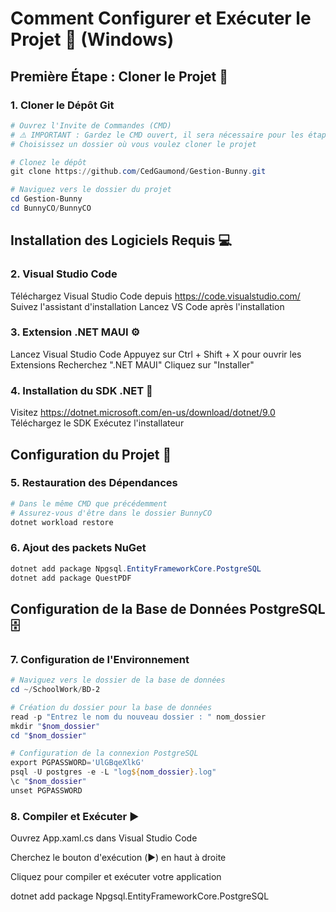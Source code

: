 # Comment Configurer et Exécuter le Projet 🚀 (Windows)

## Première Étape : Cloner le Projet 📂

### 1. Cloner le Dépôt Git

```powershell
# Ouvrez l'Invite de Commandes (CMD)
# ⚠️ IMPORTANT : Gardez le CMD ouvert, il sera nécessaire pour les étapes suivantes!
# Choisissez un dossier où vous voulez cloner le projet

# Clonez le dépôt
git clone https://github.com/CedGaumond/Gestion-Bunny.git

# Naviguez vers le dossier du projet
cd Gestion-Bunny
cd BunnyCO/BunnyCO
```
## Installation des Logiciels Requis 💻

### 2. Visual Studio Code

Téléchargez Visual Studio Code depuis https://code.visualstudio.com/
Suivez l'assistant d'installation
Lancez VS Code après l'installation

### 3. Extension .NET MAUI ⚙️

Lancez Visual Studio Code
Appuyez sur Ctrl + Shift + X pour ouvrir les Extensions
Recherchez ".NET MAUI"
Cliquez sur "Installer"

### 4. Installation du SDK .NET 🔧

Visitez https://dotnet.microsoft.com/en-us/download/dotnet/9.0
Téléchargez le SDK
Exécutez l'installateur

## Configuration du Projet 📝
### 5. Restauration des Dépendances
```powershell
# Dans le même CMD que précédemment
# Assurez-vous d'être dans le dossier BunnyCO
dotnet workload restore
```

### 6. Ajout des packets NuGet
```powershell
dotnet add package Npgsql.EntityFrameworkCore.PostgreSQL
dotnet add package QuestPDF
```
## Configuration de la Base de Données PostgreSQL 🗄️

### 7. Configuration de l'Environnement
```powershell
# Naviguez vers le dossier de la base de données
cd ~/SchoolWork/BD-2

# Création du dossier pour la base de données
read -p "Entrez le nom du nouveau dossier : " nom_dossier
mkdir "$nom_dossier"
cd "$nom_dossier"

# Configuration de la connexion PostgreSQL
export PGPASSWORD='UlGBqeXlkG'
psql -U postgres -e -L "log${nom_dossier}.log"
\c "$nom_dossier"
unset PGPASSWORD
```

### 8. Compiler et Exécuter ▶️

Ouvrez App.xaml.cs dans Visual Studio Code

Cherchez le bouton d'exécution (▶️) en haut à droite

Cliquez pour compiler et exécuter votre application


dotnet add package Npgsql.EntityFrameworkCore.PostgreSQL
